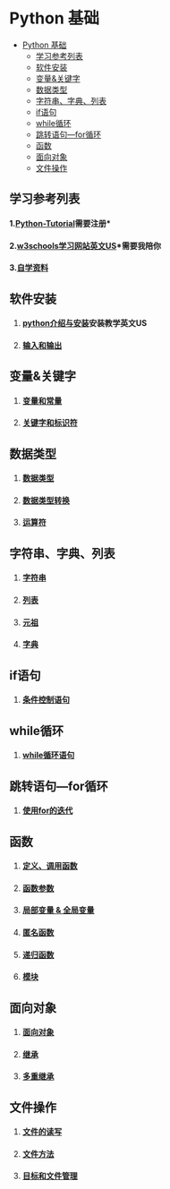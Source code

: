 # Python 基础

<!-- TOC depthFrom:1 depthTo:6 withLinks:1 updateOnSave:1 orderedList:0 -->

- [Python 基础](#python-基础)
  - [学习参考列表](#学习参考列表)
  - [软件安装](#软件安装)
  - [变量&关键字](#变量&关键字)
  - [数据类型](#数据类型)
  - [字符串、字典、列表](#字符串字典列表)
  - [if语句](#if语句)
  - [while循环](#while循环)
  - [跳转语句—for循环](#跳转语句for循环)
  - [函数](#函数)
  - [面向对象](#面向对象)
  - [文件操作](#文件操作)

<!-- /TOC -->



## 学习参考列表

#### 1.[Python-Tutorial](https://www.tutorialspoint.com/python/)需要注册*
#### 2.[w3schools学习网站英文US](https://www.w3schools.com/python/default.asp)*需要我陪你

#### 3.[自学资料](https://freeshadow-my.sharepoint.com/:f:/g/personal/hkqogqnvq_abcda_tech/EiMsBky-ZyZEkE0etqh9yvcBF99AkOoWV1nEl6BTzyKqfA?e=uZAhqA)

## 软件安装

1. #### [python介绍与安装](https://www.tutorialspoint.com/python_essentials_online_training/getting_started_with_anaconda.asp)安装教学英文US

2. #### [输入和输出](https://www.tutorialspoint.com/python_essentials_online_training/python_input_output_and_import.asp)

## 变量&关键字

1. #### [变量和常量](https://www.tutorialspoint.com/python_essentials_online_training/python_variables_and_constants.asp)

2. #### [关键字和标识符](https://www.tutorialspoint.com/python_essentials_online_training/python_keywords_and_identifiers.asp)

## 数据类型

1. #### [数据类型](https://www.tutorialspoint.com/python_essentials_online_training/python_different_datatypes.asp)

2. #### [数据类型转换](https://www.tutorialspoint.com/python_essentials_online_training/datatype_conversion_and_type_casting.asp)

3. #### [运算符](https://www.tutorialspoint.com/python_essentials_online_training/python_operators.asp)

## 字符串、字典、列表

1. #### [字符串](https://www.tutorialspoint.com/python_essentials_online_training/python_strings-1.asp)

2. #### [列表](https://www.tutorialspoint.com/python_essentials_online_training/python_lists.asp)

3. #### [元祖](https://www.tutorialspoint.com/python_essentials_online_training/python_tuples-1.asp)

4. #### [字典](https://www.tutorialspoint.com/python_essentials_online_training/python_dictionary-1.asp)

## if语句

1. #### [条件控制语句](https://www.tutorialspoint.com/python_essentials_online_training/python_ifandhellip_elif_else.asp)


## while循环

1. #### [while循环语句](https://www.tutorialspoint.com/python_essentials_online_training/python_while_loop-1.asp)


## 跳转语句—for循环

1. #### [使用for的迭代](https://www.tutorialspoint.com/python_essentials_online_training/python_iterations_using_for.asp)


## 函数

1. #### [定义、调用函数](https://www.tutorialspoint.com/python_essentials_online_training/python_function.asp)

2. #### [函数参数](https://www.tutorialspoint.com/python_essentials_online_training/python_function_arguments-1.asp)

3. #### [局部变量 & 全局变量](https://www.tutorialspoint.com/python_essentials_online_training/python_global_local_and_nonlocal_variables.asp)

4. #### [匿名函数](https://www.tutorialspoint.com/python_essentials_online_training/python_anonymous_or_lambda_function.asp)

5. #### [递归函数](https://www.tutorialspoint.com/python_essentials_online_training/python_recursion.asp)

6. #### [模块](https://www.tutorialspoint.com/python_essentials_online_training/python_different_modules.asp)

## 面向对象
  1. #### [面向对象](https://www.tutorialspoint.com/python_essentials_online_training/python_class_and_objects.asp)

  2. #### [继承](https://www.tutorialspoint.com/python_essentials_online_training/python_inheritance.asp)

  3. #### [多重继承](https://www.tutorialspoint.com/python_essentials_online_training/python_multiple_inheritance.asp)

## 文件操作

  1. #### [文件的读写](https://www.tutorialspoint.com/python_essentials_online_training/python_file_read_and_write_operations.asp)

  2. #### [文件方法](https://www.tutorialspoint.com/python_essentials_online_training/python_file_methods.asp)

  3. #### [目标和文件管理](https://www.tutorialspoint.com/python_essentials_online_training/python_directory_and_file_management.asp)

